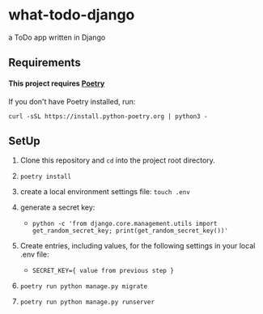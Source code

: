 # what-todo-django
a ToDo app written in Django

## Requirements
#### This project requires [Poetry](https://python-poetry.org/)
If you don't have Poetry installed, run:

`curl -sSL https://install.python-poetry.org | python3 -`

## SetUp
1. Clone this repository and `cd` into the project root directory.
2. `poetry install`
3. create a local environment settings file: `touch .env`
4. generate a secret key:
	* `python -c 'from django.core.management.utils import get_random_secret_key; print(get_random_secret_key())'`

4. Create entries, including values, for the following settings in your local .env file:
   * `SECRET_KEY={ value from previous step }`
5. `poetry run python manage.py migrate`
6. `poetry run python manage.py runserver`
